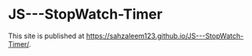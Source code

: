 # JS---StopWatch-Timer
This site is published at https://sahzaleem123.github.io/JS---StopWatch-Timer/.
